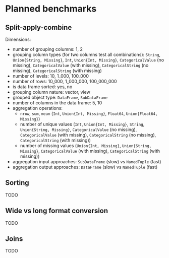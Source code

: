 # Planned benchmarks

## Split-apply-combine

Dimensions:
- number of grouping columns: 1, 2
- grouping column types (for two columns test all combinations): `String`, `Union{String, Missing}`, `Int`, `Union{Int, Missing}`, `CategoricalValue` (no missing), `CategoricalValue` (with missing), `CategoricalString` (no missing), `CategoricalString` (with missing)
- number of levels: 10, 1_000, 100_000
- number of rows: 10_000, 1_000_000, 100_000_000
- is data frame sorted: yes, no
- grouping column nature: vector, view
- grouped object type: `DataFrame`, `SubDataFrame`
- number of columns in the data frame: 5, 10
- aggregation operations:
    - `nrow`, `sum`, `mean` (`Int`, `Union{Int, Missing}`, `Float64`, `Union{Float64, Missing}`)
    - number of unique values (`Int`, `Union{Int, Missing}`, `String`, `Union{String, Missing}`, `CategoricalValue` (no missing), `CategoricalValue` (with missing), `CategoricalString` (no missing), `CategoricalString` (with missing))
    - number of missing values (`Union{Int, Missing}`, `Union{String, Missing}`, `CategoricalValue` (with missing), `CategoricalString` (with missing))
- aggregation input approaches: `SubDataFrame` (slow) vs `NamedTuple` (fast)
- aggregation output approaches: `DataFrame` (slow) vs `NamedTuple` (fast)

## Sorting

TODO

## Wide vs long format conversion

TODO

## Joins

TODO